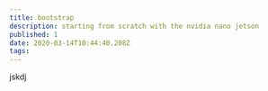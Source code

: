 ```yaml
---
title: bootstrap
description: starting from scratch with the nvidia nano jetson
published: 1
date: 2020-03-14T10:44:40.208Z
tags: 
---
```


jskdj